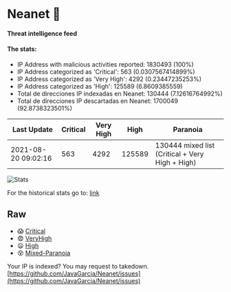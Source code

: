# Neanet :hocho:
#### Threat intelligence feed
#### The stats:

- IP Address with malicious activities reported: 1830493 (100%)
- IP Address categorized as 'Critical':  563 (0.0307567414899%)
- IP Address categorized as 'Very High':  4292 (0.23447235253%)
- IP Address categorized as 'High':  125589 (6.8609385559)
- Total de direcciones IP indexadas en Neanet:  130444 (7.12616764992%)
- Total de direcciones IP descartadas en Neanet:  1700049 (92.8738323501%)

| Last Update | Critical | Very High | High | Paranoia |
| --- | --- | --- | --- | --- |
| 2021-08-20 09:02:16 | 563 | 4292 | 125589 | 130444 mixed list (Critical + Very High + High)|

![Stats](https://docs.google.com/spreadsheets/d/e/2PACX-1vSnaNMIXVabIpDJjufMlzH7poXnshF3mgd8Is1g9ytUEzVsP5my4Trn8f-xkoLLQ38xpL3HtmUexLo6/pubchart?oid=501124687&format=image)

For the historical stats go to: [link](/stats.csv)
## Raw
- :scream: [Critical](https://raw.githubusercontent.com/JavaGarcia/Neanet/master/blacklists/neanet_critical.txt)
- :fearful: [VeryHigh](https://raw.githubusercontent.com/JavaGarcia/Neanet/master/blacklists/neanet_veryHigh.txtt)
- :frowning: [High](https://raw.githubusercontent.com/JavaGarcia/Neanet/master/blacklists/neanet_high.txt)
- :dizzy_face: [Mixed-Paranoia](https://raw.githubusercontent.com/JavaGarcia/Neanet/master/blacklists/neanet_all.txt)


Your IP is indexed? You may request to takedown. [https://github.com/JavaGarcia/Neanet/issues](https://github.com/JavaGarcia/Neanet/issues)










































































































































































































































































































































































































































































































































































































































































































































































































































































































































































































































































































































































































































































































































































































































































































































































































































































































































































































































































































































































































































































































































































































































































































































































































































































































































































































































































































































































































































































































































































































































































































































































































































































































































































































































































































































































































































































































































































































































































































































































































































































































































































































































































































































































































































































































































































































































































































































































































































































































































































































































































































































































































































































































































































































































































































































































































































































































































































































































































































































































































































































































































































































































































































































































































































































































































































































































































































































































































































































































































































































































































































































































































































































































































































































































































































































































































































































































































































































































































































































































































































































































































































































































































































































































































































































